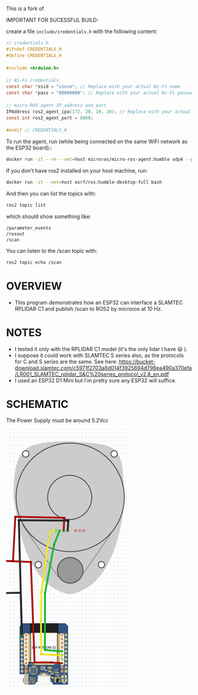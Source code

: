 This is a fork of

IMPORTANT FOR SUCESSFUL BUILD:

create a file `include/credentials.h` with the following content:

```c
// credentials.h
#ifndef CREDENTIALS_H
#define CREDENTIALS_H

#include <Arduino.h>

// Wi-Fi credentials
const char *ssid = "vince"; // Replace with your actual Wi-Fi name
const char *pass = "00000000"; // Replace with your actual Wi-Fi password

// micro-ROS agent IP address and port
IPAddress ros2_agent_ipa(172, 20, 10, 10); // Replace with your actual computer IP address
const int ros2_agent_port = 8888;

#endif // CREDENTIALS_H
```

To run the agent, run (while being connected on the same WiFi network as the ESP32 board)::

```bash
docker run -it --rm --net=host microros/micro-ros-agent:humble udp4 --port 8888 -v6
```

If you don't have ros2 installed on your host machine, run:

```bash
docker run -it --net=host osrf/ros:humble-desktop-full bash
```

And then you can list the topics with:

```bash
ros2 topic list
```

which should show something like:

```
/parameter_events
/rosout
/scan
```

You can listen to the /scan topic with:

```bash
ros2 topic echo /scan
```

# OVERVIEW

- This program demonstrates how an ESP32 can interface a SLAMTEC RPLIDAR C1 and publish /scan to ROS2 by microros at 10 Hz.

# NOTES

- I tested it only with the RPLIDAR C1 model (it's the only lidar I have :smiley: ).
- I suppose it could work with SLAMTEC S series also, as the protocols for C and S series are the same. See here: https://bucket-download.slamtec.com/c5971f2703a8d014f3925694d798ea490a370efa/LR001_SLAMTEC_rplidar_S&C%20series_protocol_v2.8_en.pdf
- I used an ESP32 D1 Mini but I'm pretty sure any ESP32 will suffice.

# SCHEMATIC

The Power Supply must be around 5.2Vcc

![](docs/schematic.png)
